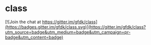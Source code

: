 # class

[![Join the chat at https://gitter.im/gfdk/class](https://badges.gitter.im/gfdk/class.svg)](https://gitter.im/gfdk/class?utm_source=badge&utm_medium=badge&utm_campaign=pr-badge&utm_content=badge)